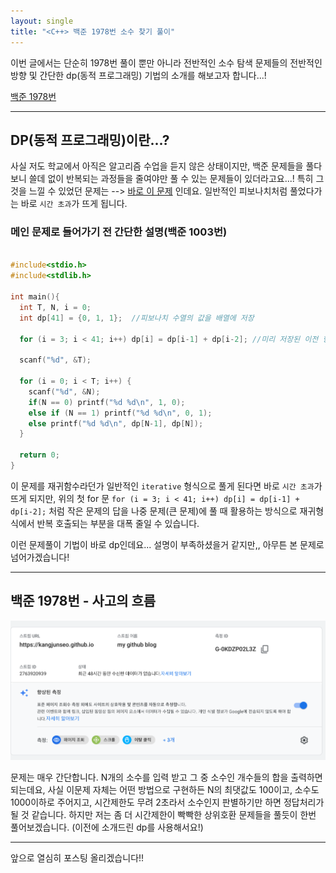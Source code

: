 ```yaml
---
layout: single
title: "<C++> 백준 1978번 소수 찾기 풀이"
---
```


이번 글에서는 단순히 1978번 풀이 뿐만 아니라 전반적인 소수 탐색 문제들의
전반적인 방향 및 간단한 dp(동적 프로그래밍) 기법의 소개를 해보고자 합니다...!

[백준 1978번](https://www.acmicpc.net/problem/1978)

---

## DP(동적 프로그래밍)이란...?

사실 저도 학교에서 아직은 알고리즘 수업을 듣지 않은 상태이지만, 백준 문제들을 풀다보니
쓸데 없이 반복되는 과정들을 줄여야만 풀 수 있는 문제들이 있더라고요...! 특히 그것을
느낄 수 있었던 문제는 --> [바로 이 문제](https://www.acmicpc.net/problem/1003) 인데요. 일반적인 피보나치처럼 풀었다가는
바로 `시간 초과`가 뜨게 됩니다.

### 메인 문제로 들어가기 전 간단한 설명(백준 1003번)

```c

#include<stdio.h>
#include<stdlib.h>

int main(){
  int T, N, i = 0;
  int dp[41] = {0, 1, 1};  //피보나치 수열의 값을 배열에 저장

  for (i = 3; i < 41; i++) dp[i] = dp[i-1] + dp[i-2]; //미리 저장된 이전 항과 점화식을 연결지어 문제 해결

  scanf("%d", &T);

  for (i = 0; i < T; i++) {
    scanf("%d", &N);
    if(N == 0) printf("%d %d\n", 1, 0);
    else if (N == 1) printf("%d %d\n", 0, 1);
    else printf("%d %d\n", dp[N-1], dp[N]);
  }

  return 0;
}

```

이 문제를 재귀함수라던가 일반적인 `iterative` 형식으로 풀게 된다면 바로 `시간 초과`가 뜨게 되지만,
위의 첫 for 문 `for (i = 3; i < 41; i++) dp[i] = dp[i-1] + dp[i-2];` 처럼 작은 문제의 답을
나중 문제(큰 문제)에 풀 때 활용하는 방식으로 재귀형식에서 반복 호출되는 부분을 대폭 줄일 수 있습니다.

이런 문제풀이 기법이 바로 dp인데요... 설명이 부족하셨을거 같지만,, 아무튼 본 문제로 넘어가겠습니다!

---

## 백준 1978번 - 사고의 흐름

![2](/assets/images/2.png)

문제는 매우 간단합니다. N개의 소수를 입력 받고 그 중 소수인 개수들의 합을 출력하면 되는데요, 사실 이문제 자체는
어떤 방법으로 구현하든 N의 최댓값도 100이고, 소수도 1000이하로 주어지고, 시간제한도 무려 2초라서 소수인지 판별하기만
하면 정답처리가 될 것 같습니다. 하지만 저는 좀 더 시간제한이 빡빡한 상위호환 문제들을 풀듯이 한번 풀어보겠습니다.
(이전에 소개드린 dp를 사용해서요!)



---

앞으로 열심히 포스팅 올리겠습니다!!
